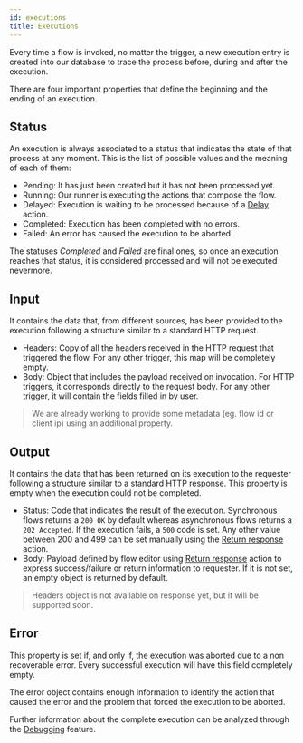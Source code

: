```yaml
---
id: executions
title: Executions
---
```


Every time a flow is invoked, no matter the trigger, a new execution entry is created into our database to trace the process before, during and after the execution.

There are four important properties that define the beginning and the ending of an execution.

## Status

An execution is always associated to a status that indicates the state of that process at any moment. This is the list of possible values and the meaning of each of them:

* Pending: It has just been created but it has not been processed yet.
* Running: Our runner is executing the actions that compose the flow.
* Delayed: Execution is waiting to be processed because of a [Delay](/product/flows/actions#delay) action.
* Completed: Execution has been completed with no errors.
* Failed: An error has caused the execution to be aborted.

The statuses _Completed_ and _Failed_ are final ones, so once an execution reaches that status, it is considered processed and will not be executed nevermore.

## Input

It contains the data that, from different sources, has been provided to the execution following a structure similar to a standard HTTP request.

* Headers: Copy of all the headers received in the HTTP request that triggered the flow. For any other trigger, this map will be completely empty.
* Body: Object that includes the payload received on invocation. For HTTP triggers, it corresponds directly to the request body. For any other trigger, it will contain the fields filled in by user.

> We are already working to provide some metadata (eg. flow id or client ip) using an additional property.

## Output

It contains the data that has been returned on its execution to the requester following a structure similar to a standard HTTP response. This property is empty when the execution could not be completed.

* Status: Code that indicates the result of the execution. Synchronous flows returns a `200 OK` by default whereas asynchronous flows returns a `202 Accepted`. If the execution fails, a `500` code is set. Any other value between 200 and 499 can be set manually using the [Return response](/product/flows/actions#return-respose) action.
* Body: Payload defined by flow editor using [Return response](/product/flows/actions#return-respose) action to express success/failure or return information to requester. If it is not set, an empty object is returned by default.

> Headers object is not available on response yet, but it will be supported soon.

## Error

This property is set if, and only if, the execution was aborted due to a non recoverable error. Every successful execution will have this field completely empty.

The error object contains enough information to identify the action that caused the error and the problem that forced the execution to be aborted.

Further information about the complete execution can be analyzed through the [Debugging](/product/flows/debugging) feature.